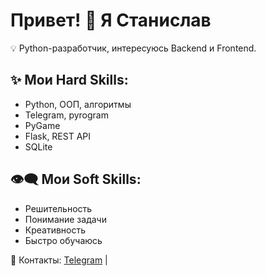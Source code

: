 # Привет! 👋 Я Станислав  
💡 Python-разработчик, интересуюсь Backend и Frontend.

## ✨ Мои Hard Skills:
- Python, ООП, алгоритмы  
- Telegram, pyrogram  
- PyGame  
- Flask, REST API  
- SQLite  

## 👁‍🗨 Мои Soft Skills:
- Решительность
- Понимание задачи 
- Креативность
- Быстро обучаюсь  

💬 Контакты: [Telegram](https://t.me/wwwniks) | 
